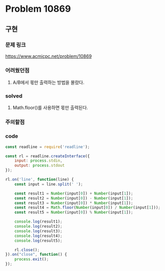 # Problem 10869

## 구현

### 문제 링크
<https://www.acmicpc.net/problem/10869>

### 어려웠던점
1. A/B에서 몫만 출력하는 방법을 몰랐다.

### solved
1. Math.floor()를 사용하면 몫만 출력된다.

### 주의할점

### code
```javascript
const readline = require('readline');

const rl = readline.createInterface({
    input: process.stdin,
    output: process.stdout
});

rl.on('line', function(line) {
    const input = line.split(' ');

    const result1 = Number(input[0]) + Number(input[1]);
    const result2 = Number(input[0]) - Number(input[1]);
    const result3 = Number(input[0]) * Number(input[1]);
    const result4 = Math.floor(Number(input[0]) / Number(input[1]));
    const result5 = Number(input[0]) % Number(input[1]);

    console.log(result1);
    console.log(result2);
    console.log(result3);
    console.log(result4);
    console.log(result5);

    rl.close();
}).on("close", function() {
    process.exit();
});